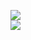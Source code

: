 [![](https://img.shields.io/badge/Made%20With-Github%20Spray-lightgrey.svg?style=for-the-badge&logo=github)](https://github.com/Annihil/github-spray#3801)  
[![](https://i.imgur.com/2DrTn0Z.gif)](https://github.com/Annihil/github-spray)